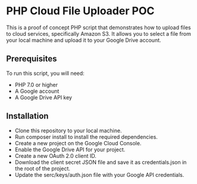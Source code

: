# PHP Cloud File Uploader POC
This is a proof of concept PHP script that demonstrates how to upload files to cloud services, specifically Amazon S3. It allows you to select a file from your local machine and upload it to your Google Drive account.

## Prerequisites
To run this script, you will need:

- PHP 7.0 or higher
- A Google account
- A Google Drive API key
## Installation
- Clone this repository to your local machine.
- Run composer install to install the required dependencies.
- Create a new project on the Google Cloud Console.
- Enable the Google Drive API for your project.
- Create a new OAuth 2.0 client ID.
- Download the client secret JSON file and save it as credentials.json in the root of the project.
- Update the serc/keys/auth.json file with your Google API credentials.

